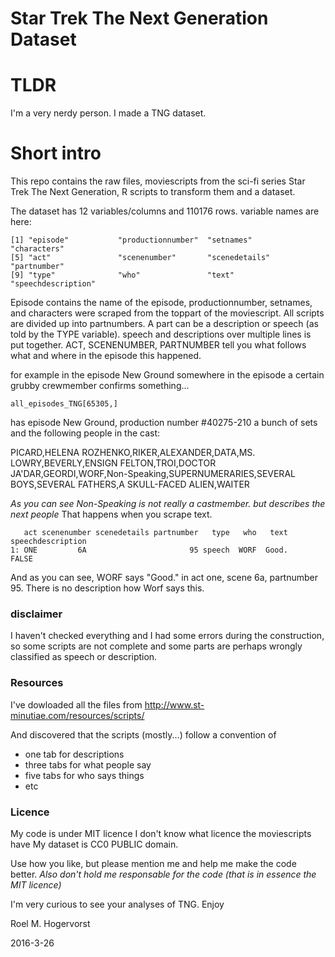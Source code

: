 Star Trek The Next Generation Dataset
================

TLDR
====

I'm a very nerdy person. I made a TNG dataset.

Short intro
===========

This repo contains the raw files, moviescripts from the sci-fi series Star Trek The Next Generation, R scripts to transform them and a dataset.

The dataset has 12 variables/columns and 110176 rows. variable names are here:

    [1] "episode"           "productionnumber"  "setnames"          "characters"       
    [5] "act"               "scenenumber"       "scenedetails"      "partnumber"       
    [9] "type"              "who"               "text"              "speechdescription"

Episode contains the name of the episode, productionnumber, setnames, and characters were scraped from the toppart of the moviescript. All scripts are divided up into partnumbers. A part can be a description or speech (as told by the TYPE variable). speech and descriptions over multiple lines is put together. ACT, SCENENUMBER, PARTNUMBER tell you what follows what and where in the episode this happened.

for example in the episode New Ground somewhere in the episode a certain grubby crewmember confirms something...

    all_episodes_TNG[65305,]

has episode New Ground, production number \#40275-210 a bunch of sets and the following people in the cast:

PICARD,HELENA ROZHENKO,RIKER,ALEXANDER,DATA,MS. LOWRY,BEVERLY,ENSIGN FELTON,TROI,DOCTOR JA'DAR,GEORDI,WORF,Non-Speaking,SUPERNUMERARIES,SEVERAL BOYS,SEVERAL FATHERS,A SKULL-FACED ALIEN,WAITER

*As you can see Non-Speaking is not really a castmember. but describes the next people* That happens when you scrape text.

       act scenenumber scenedetails partnumber   type   who   text speechdescription
    1: ONE         6A                       95 speech  WORF  Good.             FALSE

And as you can see, WORF says "Good." in act one, scene 6a, partnumber 95. There is no description how Worf says this.

### disclaimer

I haven't checked everything and I had some errors during the construction, so some scripts are not complete and some parts are perhaps wrongly classified as speech or description.

### Resources

I've dowloaded all the files from <http://www.st-minutiae.com/resources/scripts/>

And discovered that the scripts (mostly...) follow a convention of

-   one tab for descriptions
-   three tabs for what people say
-   five tabs for who says things
-   etc

### Licence

My code is under MIT licence I don't know what licence the moviescripts have My dataset is CC0 PUBLIC domain.

Use how you like, but please mention me and help me make the code better. *Also don't hold me responsable for the code (that is in essence the MIT licence)*

I'm very curious to see your analyses of TNG. Enjoy

Roel M. Hogervorst

2016-3-26
